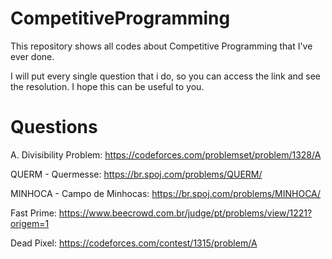 # CompetitiveProgramming
This repository shows all codes about Competitive Programming that I've ever done. 

I will put every single question that i do, so you can access the link and see the resolution. I hope this can be useful to you.

# Questions
A. Divisibility Problem: https://codeforces.com/problemset/problem/1328/A

QUERM - Quermesse: https://br.spoj.com/problems/QUERM/

MINHOCA - Campo de Minhocas: https://br.spoj.com/problems/MINHOCA/

Fast Prime: https://www.beecrowd.com.br/judge/pt/problems/view/1221?origem=1

Dead Pixel: https://codeforces.com/contest/1315/problem/A
